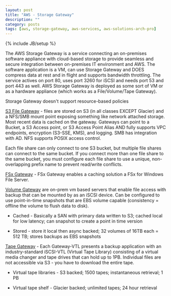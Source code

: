 ```yaml
---
layout: post
title: "AWS - Storage Gateway"
description: ""
category: posts
tags: [aws, storage-gateway, aws-services, aws-solutions-arch-pro]
---
```

{% include JB/setup %}

The AWS Storage Gateway is a service connecting an on-premises software appliance with cloud-based storage to provide seamless and secure integration between on-premises IT environment and AWS. The software application is a VM, can use Storage Gateway and DOES compress data at rest and in flight and supports bandwidth throttling. The service actives on port 80, uses port 3260 for iSCSI and needs port 53 and port 443 as well. AWS Storage Gateway is deployed as some sort of VM or as a hardware appliance (which works as a File/Volume/Tape Gateway). 

Storage Gateway doesn't support resource-based policies

[S3 File Gateway](https://docs.aws.amazon.com/filegateway/latest/files3/what-is-file-s3.html) - files are stored on S3 (in all classes EXCEPT Glacier) and a NFS/SMB mount point exposing something like network attached storage. Most recent data is cached on the gateway. Gateways can point to a Bucket, a S3 Access point, or S3 Access Point Alias AND fully supports VPC endpoints, encryption (S3-SSE, KMS), and logging. SMB has integration with AD. NFS supports POSIX access control.

Each file share can only connect to one S3 bucket, but multiple file shares can connect to the same bucket. If you connect more than one file share to the same bucket, you must configure each file share to use a unique, non-overlapping prefix name to prevent read/write conflicts.

[FSx Gateway](https://docs.aws.amazon.com/filegateway/latest/filefsxw/what-is-file-fsxw.html) - FSx Gateway enables a caching solution a FSx for Windows File Server.

[Volume Gateway](https://docs.aws.amazon.com/storagegateway/latest/vgw/WhatIsStorageGateway.html) are on-prem vm based servers that enable file access with backup that can be mounted by as an iSCSI device. Can be configured to use point-in-time snapshots that are EBS volume capable (consistency = offline the volume to flush data to disk).

- Cached - Basically a SAN with primary data written to S3; cached local for low latency; can snapshot to create a point in time version

- Stored - store it local then async backed; 32 volumes of 16TB each = 512 TB; stores backups as EBS snapshots 

[Tape Gateway](https://docs.aws.amazon.com/storagegateway/latest/tgw/WhatIsStorageGateway.html) - Each Gateway-VTL presents a backup application with an industry-standard iSCSI-VTL (Virtual Tape Library) consisting of a virtual media changer and tape drives that can hold up to 1PB. Individual files are not accessible via S3 - you have to download the entire tape.

- Virtual tape libraries - S3 backed; 1500 tapes; instantaneous retrieval; 1 PB

- Virtual tape shelf - Glacier backed; unlimited tapes; 24 hour retrieval



